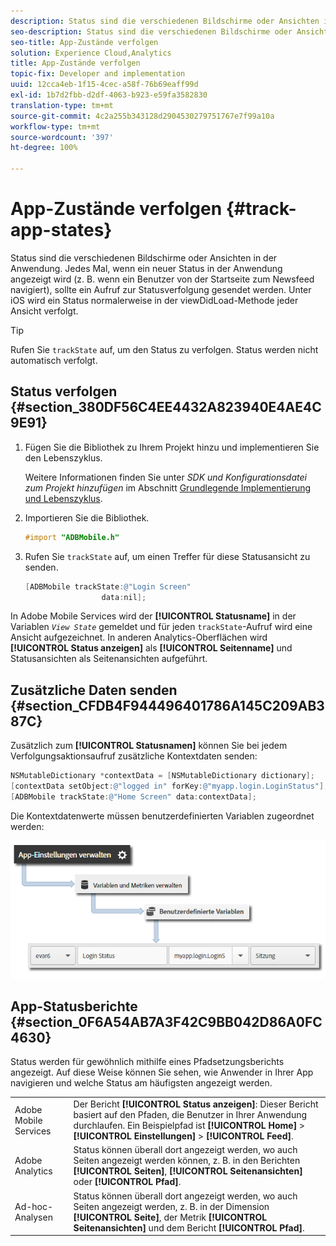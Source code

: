 ```yaml
---
description: Status sind die verschiedenen Bildschirme oder Ansichten in der Anwendung. Jedes Mal, wenn ein neuer Status in der Anwendung angezeigt wird (z. B. wenn ein Benutzer von der Startseite zum Newsfeed navigiert), sollte ein Aufruf zur Statusverfolgung gesendet werden. Unter iOS wird ein Status normalerweise in der viewDidLoad-Methode jeder Ansicht verfolgt.
seo-description: Status sind die verschiedenen Bildschirme oder Ansichten in der Anwendung. Jedes Mal, wenn ein neuer Status in der Anwendung angezeigt wird (z. B. wenn ein Benutzer von der Startseite zum Newsfeed navigiert), sollte ein Aufruf zur Statusverfolgung gesendet werden. Unter iOS wird ein Status normalerweise in der viewDidLoad-Methode jeder Ansicht verfolgt.
seo-title: App-Zustände verfolgen
solution: Experience Cloud,Analytics
title: App-Zustände verfolgen
topic-fix: Developer and implementation
uuid: 12cca4eb-1f15-4cec-a58f-76b69eaff99d
exl-id: 1b7d2fbb-d2df-4063-b923-e59fa3582830
translation-type: tm+mt
source-git-commit: 4c2a255b343128d2904530279751767e7f99a10a
workflow-type: tm+mt
source-wordcount: '397'
ht-degree: 100%

---
```


# App-Zustände verfolgen {#track-app-states}

Status sind die verschiedenen Bildschirme oder Ansichten in der Anwendung. Jedes Mal, wenn ein neuer Status in der Anwendung angezeigt wird (z. B. wenn ein Benutzer von der Startseite zum Newsfeed navigiert), sollte ein Aufruf zur Statusverfolgung gesendet werden. Unter iOS wird ein Status normalerweise in der viewDidLoad-Methode jeder Ansicht verfolgt.

>[!TIP]
>
>Rufen Sie `trackState` auf, um den Status zu verfolgen. Status werden nicht automatisch verfolgt.

## Status verfolgen {#section_380DF56C4EE4432A823940E4AE4C9E91}

1. Fügen Sie die Bibliothek zu Ihrem Projekt hinzu und implementieren Sie den Lebenszyklus.

   Weitere Informationen finden Sie unter *SDK und Konfigurationsdatei zum Projekt hinzufügen* im Abschnitt [Grundlegende Implementierung und Lebenszyklus](/help/ios/getting-started/dev-qs.md).
1. Importieren Sie die Bibliothek.

   ```objective-c
   #import "ADBMobile.h"
   ```

1. Rufen Sie `trackState` auf, um einen Treffer für diese Statusansicht zu senden.

   ```objective-c
   [ADBMobile trackState:@"Login Screen"  
                    data:nil];
   ```

In Adobe Mobile Services wird der **[!UICONTROL Statusname]** in der Variablen *`View State`* gemeldet und für jeden `trackState`-Aufruf wird eine Ansicht aufgezeichnet. In anderen Analytics-Oberflächen wird **[!UICONTROL Status anzeigen]** als **[!UICONTROL Seitenname]** und Statusansichten als Seitenansichten aufgeführt.

## Zusätzliche Daten senden {#section_CFDB4F944496401786A145C209AB387C}

Zusätzlich zum **[!UICONTROL Statusnamen]** können Sie bei jedem Verfolgungsaktionsaufruf zusätzliche Kontextdaten senden:

```objective-c
NSMutableDictionary *contextData = [NSMutableDictionary dictionary]; 
[contextData setObject:@"logged in" forKey:@"myapp.login.LoginStatus"]; 
[ADBMobile trackState:@"Home Screen" data:contextData];
```

Die Kontextdatenwerte müssen benutzerdefinierten Variablen zugeordnet werden:

![](assets/map-variable-context-state.png)

## App-Statusberichte {#section_0F6A54AB7A3F42C9BB042D86A0FC4630}

Status werden für gewöhnlich mithilfe eines Pfadsetzungsberichts angezeigt. Auf diese Weise können Sie sehen, wie Anwender in Ihrer App navigieren und welche Status am häufigsten angezeigt werden.

|  |  |
|--- |--- |
| Adobe Mobile Services | Der Bericht **[!UICONTROL Status anzeigen]**: Dieser Bericht basiert auf den Pfaden, die Benutzer in Ihrer Anwendung durchlaufen. Ein Beispielpfad ist  **[!UICONTROL Home]** > **[!UICONTROL Einstellungen]** > **[!UICONTROL Feed]**. |
| Adobe Analytics | Status können überall dort angezeigt werden, wo auch Seiten angezeigt werden können, z. B. in den Berichten **[!UICONTROL Seiten]**, **[!UICONTROL Seitenansichten]** oder **[!UICONTROL Pfad]**. |
| Ad-hoc-Analysen | Status können überall dort angezeigt werden, wo auch Seiten angezeigt werden, z. B. in der Dimension **[!UICONTROL Seite]**, der Metrik **[!UICONTROL Seitenansichten]** und dem Bericht **[!UICONTROL Pfad]**. |
